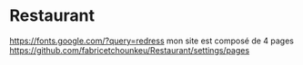 # Restaurant
https://fonts.google.com/?query=redress
mon site est composé de 4 pages
https://github.com/fabricetchounkeu/Restaurant/settings/pages
